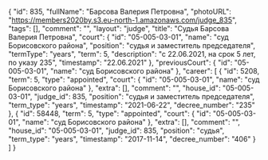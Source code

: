 {
    "id": 835,
    "fullName": "Барсова Валерия Петровна",
    "photoURL": "https://members2020by.s3.eu-north-1.amazonaws.com/judge_835",
    "tags": [],
    "comment": "",
    "layout": "judge",
    "title": "Судья Барсова Валерия Петровна",
    "court": {
        "id": "05-005-03-01",
        "name": "суд Борисовского района",
        "position": "судья и заместитель председателя",
        "termType": "years",
        "term": 5,
        "description": "c 22.06.2021, на срок 5 лет, по указу 235",
        "timestamp": "22.06.2021"
    },
    "previousCourt": {
        "id": "05-005-03-01",
        "name": "суд Борисовского района"
    },
    "career": [
        {
            "id": 5208,
            "term": 5,
            "type": "appointed",
            "court": {
                "id": "05-005-03-01",
                "name": "суд Борисовского района"
            },
            "extra": [],
            "comment": "",
            "house_id": "05-005-03-01",
            "judge_id": 835,
            "position": "судья и заместитель председателя",
            "term_type": "years",
            "timestamp": "2021-06-22",
            "decree_number": "235"
        },
        {
            "id": 58448,
            "term": 5,
            "type": "appointed",
            "court": {
                "id": "05-005-03-01",
                "name": "суд Борисовского района"
            },
            "extra": [],
            "comment": "",
            "house_id": "05-005-03-01",
            "judge_id": 835,
            "position": "судья",
            "term_type": "years",
            "timestamp": "2017-11-14",
            "decree_number": "406"
        }
    ]
}
